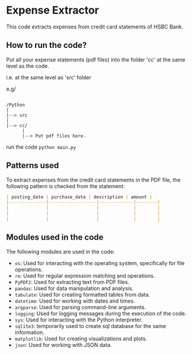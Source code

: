 # Expense Extractor 

This code extracts expenses from credit card statements of HSBC Bank.

## How to run the code?

Put all your expense statements (pdf files) into the folder 'cc' at the same level as the code.

i.e. at the same level as 'src' folder

e.g/

```

/Python
|
|--> src
|
|--> cc/
      |
      |--> Put pdf files here.
```
run the code `python main.py`


## Patterns used

To extract expenses from the credit card statements in the PDF file, the following pattern is checked from the statement:

```markdown
| posting_date | purchase_date | description | amount |
|--------------|------------------|-------------|--------|
|              |                  |             |        |
|              |                  |             |        |
|              |                  |             |        |
```

## Modules used in the code

The following modules are used in the code:

- `os`: Used for interacting with the operating system, specifically for file operations.
- `re`: Used for regular expression matching and operations.
- `PyPDF2`: Used for extracting text from PDF files.
- `pandas`: Used for data manipulation and analysis.
- `tabulate`: Used for creating formatted tables from data.
- `datetime`: Used for working with dates and times.
- `argparse`: Used for parsing command-line arguments.
- `logging`: Used for logging messages during the execution of the code.
- `sys`: Used for interacting with the Python interpreter.
- `sqlite3`: temporarily used to create sql database for the same information.
- `matplotlib`: Used for creating visualizations and plots.
- `json`: Used for working with JSON data.

